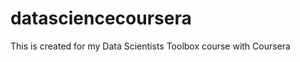 datasciencecoursera
===================

This is created for my Data Scientists Toolbox course with Coursera
